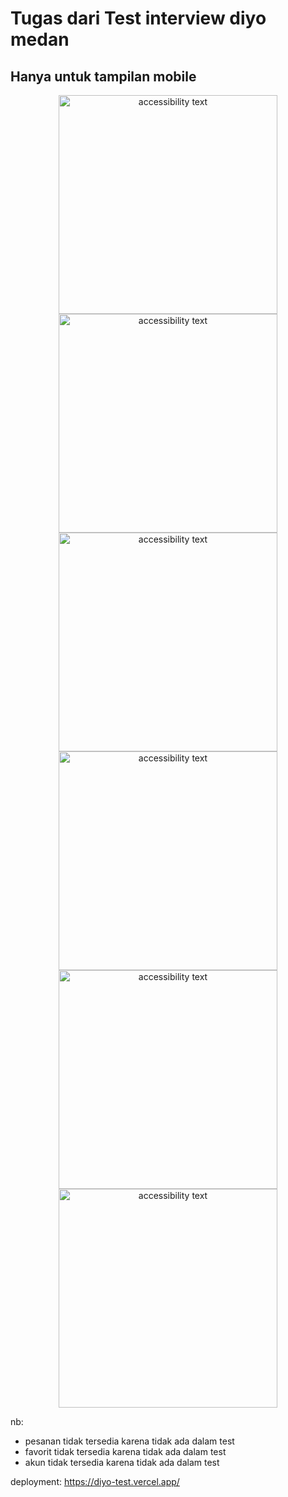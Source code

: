 # Tugas dari Test interview diyo medan

## Hanya untuk tampilan mobile

<p align="center">
  <img src="../diyo-test/src/assets/readme/restoran.png" width="350" alt="accessibility text">
  <img src="../diyo-test/src/assets/readme/scan.png" width="350" alt="accessibility text">
  <img src="../diyo-test/src/assets/readme/restoran-detail.png" width="350" alt="accessibility text">
  <img src="../diyo-test/src/assets/readme/pesan.png" width="350" alt="accessibility text">
  <img src="../diyo-test/src/assets/readme/view pesanan.png" width="350" alt="accessibility text">
  <img src="../diyo-test/src/assets/readme/pesanan view total.png" width="350" alt="accessibility text">
</p>

nb:

- pesanan tidak tersedia karena tidak ada dalam test
- favorit tidak tersedia karena tidak ada dalam test
- akun tidak tersedia karena tidak ada dalam test

deployment: https://diyo-test.vercel.app/
